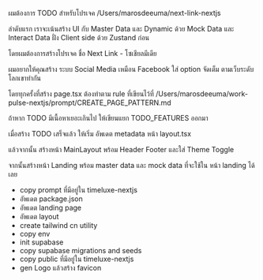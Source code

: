 ผมต้องการ TODO สำหรับโปรเจค /Users/marosdeeuma/next-link-nextjs

ลำดับแรก เราจะเน้นสร้าง UI กับ Master Data และ Dynamic ด้วย Mock Data และ Interact Data ฝั่ง Client side ด้วย Zustand ก่อน

โดยผมต้องการสร้างโปรเจค ชื่อ Next Link - โซเชียลมีเดีย

ผมอยากให้คุณสร้าง ระบบ Social Media เหมือน Facebook ใส่ option จัดเต็ม ตามเว็บระดับโลกเขาทำกัน

โดยทุกครั้งที่สร้าง page.tsx ต้องทำตาม rule ที่เขียนไว้ที่ /Users/marosdeeuma/work-pulse-nextjs/prompt/CREATE_PAGE_PATTERN.md

ถ้าหาก TODO มีเนื้อหาเยอะเกินไป ให้เขียนแยก TODO_FEATURES ออกมา

เมื่อสร้าง TODO เสร็จแล้ว ให้เริ่ม อัพเดต metadata หน้า layout.tsx

แล้วจากนั้น สร้างหน้า MainLayout พร้อม Header Footer และใส่ Theme Toggle

จากนั้นสร้างหน้า Landing พร้อม master data และ mock data ที่จะใช้ใน หน้า landing ได้เลย

- copy prompt ที่มีอยู่ใน timeluxe-nextjs
- อัพเดต package.json
- อัพเดต landing page
- อัพเดต layout
- create tailwind cn utility
- copy env
- init supabase
- copy supabase migrations and seeds
- copy public ที่มีอยู่ใน timeluxe-nextjs
- gen Logo แล้วสร้าง favicon
